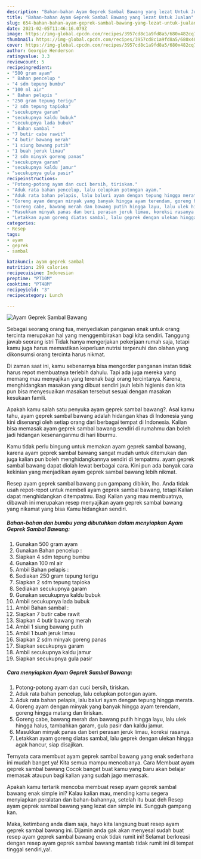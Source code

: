 ```yaml
---
description: "Bahan-bahan Ayam Geprek Sambal Bawang yang lezat Untuk Jualan"
title: "Bahan-bahan Ayam Geprek Sambal Bawang yang lezat Untuk Jualan"
slug: 654-bahan-bahan-ayam-geprek-sambal-bawang-yang-lezat-untuk-jualan
date: 2021-02-05T11:46:16.079Z
image: https://img-global.cpcdn.com/recipes/3957cd8c1a9fd8a5/680x482cq70/ayam-geprek-sambal-bawang-foto-resep-utama.jpg
thumbnail: https://img-global.cpcdn.com/recipes/3957cd8c1a9fd8a5/680x482cq70/ayam-geprek-sambal-bawang-foto-resep-utama.jpg
cover: https://img-global.cpcdn.com/recipes/3957cd8c1a9fd8a5/680x482cq70/ayam-geprek-sambal-bawang-foto-resep-utama.jpg
author: Georgie Henderson
ratingvalue: 3.3
reviewcount: 5
recipeingredient:
- "500 gram ayam"
- " Bahan pencelup "
- "4 sdm tepung bumbu"
- "100 ml air"
- " Bahan pelapis "
- "250 gram tepung terigu"
- "2 sdm tepung tapioka"
- "secukupnya garam"
- "secukupnya kaldu bubuk"
- "secukupnya lada bubuk"
- " Bahan sambal "
- "7 butir cabe rawit"
- "4 butir bawang merah"
- "1 siung bawang putih"
- "1 buah jeruk limau"
- "2 sdm minyak goreng panas"
- "secukupnya garam"
- "secukupnya kaldu jamur"
- "secukupnya gula pasir"
recipeinstructions:
- "Potong-potong ayam dan cuci bersih, tiriskan."
- "Aduk rata bahan pencelup, lalu celupkan potongan ayam."
- "Aduk rata bahan pelapis, lalu baluri ayam dengan tepung hingga merata."
- "Goreng ayam dengan minyak yang banyak hingga ayam terendam, goreng hingga matang dan tiriskan."
- "Goreng cabe, bawang merah dan bawang putih hingga layu, lalu ulek hingga halus, tambahkan garam, gula pasir dan kaldu jamur."
- "Masukkan minyak panas dan beri perasan jeruk limau, koreksi rasanya."
- "Letakkan ayam goreng diatas sambal, lalu geprek dengan ulekan hingga agak hancur, siap disajikan."
categories:
- Resep
tags:
- ayam
- geprek
- sambal

katakunci: ayam geprek sambal 
nutrition: 299 calories
recipecuisine: Indonesian
preptime: "PT10M"
cooktime: "PT48M"
recipeyield: "3"
recipecategory: Lunch

---
```



![Ayam Geprek Sambal Bawang](https://img-global.cpcdn.com/recipes/3957cd8c1a9fd8a5/680x482cq70/ayam-geprek-sambal-bawang-foto-resep-utama.jpg)

Sebagai seorang orang tua, menyediakan panganan enak untuk orang tercinta merupakan hal yang menggembirakan bagi kita sendiri. Tanggung jawab seorang istri Tidak hanya mengerjakan pekerjaan rumah saja, tetapi kamu juga harus memastikan keperluan nutrisi terpenuhi dan olahan yang dikonsumsi orang tercinta harus nikmat.

Di zaman  saat ini, kamu sebenarnya bisa mengorder panganan instan tidak harus repot membuatnya terlebih dahulu. Tapi ada juga mereka yang memang mau menyajikan yang terenak bagi orang tercintanya. Karena, menghidangkan masakan yang dibuat sendiri jauh lebih higienis dan kita pun bisa menyesuaikan masakan tersebut sesuai dengan masakan kesukaan famili. 



Apakah kamu salah satu penyuka ayam geprek sambal bawang?. Asal kamu tahu, ayam geprek sambal bawang adalah hidangan khas di Indonesia yang kini disenangi oleh setiap orang dari berbagai tempat di Indonesia. Kalian bisa memasak ayam geprek sambal bawang sendiri di rumahmu dan boleh jadi hidangan kesenanganmu di hari liburmu.

Kamu tidak perlu bingung untuk memakan ayam geprek sambal bawang, karena ayam geprek sambal bawang sangat mudah untuk ditemukan dan juga kalian pun boleh menghidangkannya sendiri di tempatmu. ayam geprek sambal bawang dapat diolah lewat berbagai cara. Kini pun ada banyak cara kekinian yang menjadikan ayam geprek sambal bawang lebih nikmat.

Resep ayam geprek sambal bawang pun gampang dibikin, lho. Anda tidak usah repot-repot untuk membeli ayam geprek sambal bawang, tetapi Kalian dapat menghidangkan ditempatmu. Bagi Kalian yang mau membuatnya, dibawah ini merupakan resep menyajikan ayam geprek sambal bawang yang nikamat yang bisa Kamu hidangkan sendiri.

<!--inarticleads1-->

##### Bahan-bahan dan bumbu yang dibutuhkan dalam menyiapkan Ayam Geprek Sambal Bawang:

1. Gunakan 500 gram ayam
1. Gunakan  Bahan pencelup :
1. Siapkan 4 sdm tepung bumbu
1. Gunakan 100 ml air
1. Ambil  Bahan pelapis :
1. Sediakan 250 gram tepung terigu
1. Siapkan 2 sdm tepung tapioka
1. Sediakan secukupnya garam
1. Gunakan secukupnya kaldu bubuk
1. Ambil secukupnya lada bubuk
1. Ambil  Bahan sambal :
1. Siapkan 7 butir cabe rawit
1. Siapkan 4 butir bawang merah
1. Ambil 1 siung bawang putih
1. Ambil 1 buah jeruk limau
1. Siapkan 2 sdm minyak goreng panas
1. Siapkan secukupnya garam
1. Ambil secukupnya kaldu jamur
1. Siapkan secukupnya gula pasir




<!--inarticleads2-->

##### Cara menyiapkan Ayam Geprek Sambal Bawang:

1. Potong-potong ayam dan cuci bersih, tiriskan.
1. Aduk rata bahan pencelup, lalu celupkan potongan ayam.
1. Aduk rata bahan pelapis, lalu baluri ayam dengan tepung hingga merata.
1. Goreng ayam dengan minyak yang banyak hingga ayam terendam, goreng hingga matang dan tiriskan.
1. Goreng cabe, bawang merah dan bawang putih hingga layu, lalu ulek hingga halus, tambahkan garam, gula pasir dan kaldu jamur.
1. Masukkan minyak panas dan beri perasan jeruk limau, koreksi rasanya.
1. Letakkan ayam goreng diatas sambal, lalu geprek dengan ulekan hingga agak hancur, siap disajikan.




Ternyata cara membuat ayam geprek sambal bawang yang enak sederhana ini mudah banget ya! Kita semua mampu mencobanya. Cara Membuat ayam geprek sambal bawang Cocok banget buat kamu yang baru akan belajar memasak ataupun bagi kalian yang sudah jago memasak.

Apakah kamu tertarik mencoba membuat resep ayam geprek sambal bawang enak simple ini? Kalau kalian mau, mending kamu segera menyiapkan peralatan dan bahan-bahannya, setelah itu buat deh Resep ayam geprek sambal bawang yang lezat dan simple ini. Sungguh gampang kan. 

Maka, ketimbang anda diam saja, hayo kita langsung buat resep ayam geprek sambal bawang ini. Dijamin anda gak akan menyesal sudah buat resep ayam geprek sambal bawang enak tidak rumit ini! Selamat berkreasi dengan resep ayam geprek sambal bawang mantab tidak rumit ini di tempat tinggal sendiri,ya!.

